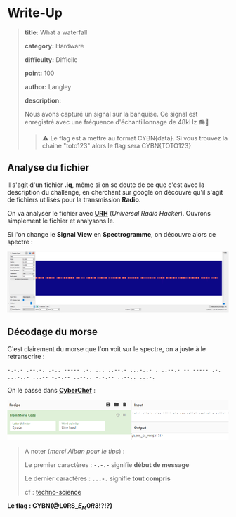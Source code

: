 # Write-Up
> **title:** What a waterfall
>
> **category:** Hardware
>
> **difficulty:** Difficile
>
> **point:** 100
>
> **author:** Langley
>
> **description:**
>
> Nous avons capturé un signal sur la banquise. Ce signal est enregistré avec une fréquence d'échantillonnage de 48kHz 📻🧊
> > ⚠️ Le flag est a mettre au format CYBN{data}.
> > Si vous trouvez la chaine "toto123" alors le flag sera CYBN{TOTO123}

## Analyse du fichier

Il s'agit d'un fichier **.iq**, même si on se doute de ce que c'est avec la description du challenge, en cherchant sur google on découvre qu'il s'agit de fichiers utilisés pour la transmission **Radio**.

On va analyser le fichier avec **[URH](https://github.com/jopohl/urh)** (*Universal Radio Hacker*). Ouvrons simplement le fichier et analysons le.

Si l'on change le **Signal View** en **Spectrogramme**, on découvre alors ce spectre :

![Spectrogramme du fichier](images/spectre.png)

## Décodage du morse

C'est clairement du morse que l'on voit sur le spectre, on a juste à le retranscrire :

```
-.-.- .--.-. .-.. ----- .-. ... ..--.- ...-..- . ..--.- -- ----- .-. ...-..- ...-- -.-.-- ..--.. -.-.-- ..--.. ...-.
```

On le passe dans **[CyberChef](https://gchq.github.io/CyberChef)** :

![Spectrogramme du fichier](images/morse2text.png)

> A noter (*merci Alban pour le tips*) :
> 
> Le premier caractères : **`-.-.-`** signifie **début de message**
> 
> Le dernier caractères : **`...-.`** signifie **tout compris**
> 
> cf : [techno-science](https://www.techno-science.net/definition/3815.html)

**Le flag : CYBN{@L0RS_$E_M0R$3!?!?}**
